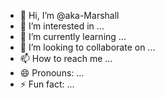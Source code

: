 - 👋 Hi, I’m @aka-Marshall
- 👀 I’m interested in ...
- 🌱 I’m currently learning ...
- 💞️ I’m looking to collaborate on ...
- 📫 How to reach me ...
- 😄 Pronouns: ...
- ⚡ Fun fact: ...

<!---
aka-Marshall/aka-Marshall is a ✨ special ✨ repository because its `README.md` (this file) appears on your GitHub profile.
You can click the Preview link to take a look at your changes.
--->
